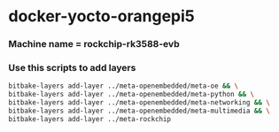 # docker-yocto-orangepi5

### Machine name = rockchip-rk3588-evb

### Use this scripts to add layers 
```sh
bitbake-layers add-layer ../meta-openembedded/meta-oe && \
bitbake-layers add-layer ../meta-openembedded/meta-python && \
bitbake-layers add-layer ../meta-openembedded/meta-networking && \
bitbake-layers add-layer ../meta-openembedded/meta-multimedia && \
bitbake-layers add-layer ../meta-rockchip
```
